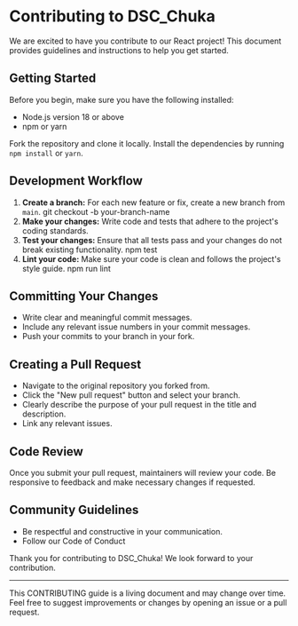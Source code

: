 # Contributing to DSC_Chuka

We are excited to have you contribute to our React project! This document provides guidelines and instructions to help you get started.

## Getting Started

Before you begin, make sure you have the following installed:
- Node.js version 18 or above
- npm or yarn

Fork the repository and clone it locally. Install the dependencies by running `npm install` or `yarn`.

## Development Workflow

1. **Create a branch:** For each new feature or fix, create a new branch from `main`.
git checkout -b your-branch-name
2. **Make your changes:** Write code and tests that adhere to the project's coding standards.
3. **Test your changes:** Ensure that all tests pass and your changes do not break existing functionality.
npm test
4. **Lint your code:** Make sure your code is clean and follows the project's style guide.
npm run lint

## Committing Your Changes

- Write clear and meaningful commit messages.
- Include any relevant issue numbers in your commit messages.
- Push your commits to your branch in your fork.

## Creating a Pull Request

- Navigate to the original repository you forked from.
- Click the "New pull request" button and select your branch.
- Clearly describe the purpose of your pull request in the title and description.
- Link any relevant issues.

## Code Review

Once you submit your pull request, maintainers will review your code. Be responsive to feedback and make necessary changes if requested.

## Community Guidelines

- Be respectful and constructive in your communication.
- Follow our Code of Conduct

Thank you for contributing to DSC_Chuka! We look forward to your contribution.

---

This CONTRIBUTING guide is a living document and may change over time. Feel free to suggest improvements or changes by opening an issue or a pull request.
